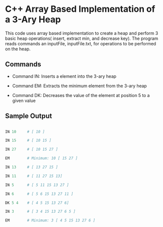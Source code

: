 # C++ Array Based Implementation of a 3-Ary Heap

This code uses array based implementation to create a heap and perform 3  basic heap operations( insert, extract min, and decrease key).
The program reads commands an inputFile, inputFile.txt,  for operations to be performed on the heap.

## Commands
* Command IN: Inserts a element into the 3-ary heap

* Command EM: Extracts the minimum element from the 3-ary heap

* Command DK: Decreases the value of the element at position 5 to a given value


## Sample Output

```python

IN 10     # [ 10 ]

IN 15     # [ 10 15 ]

IN 27     # [ 10 15 27 ]

EM        # Minimum: 10 [ 15 27 ]

IN 13     # [ 13 27 15 ]

IN 11     # [ 11 27 15 13]

IN 5      # [ 5 11 15 13 27 ]

IN 6      # [ 5 6 15 13 27 11 ] 

DK 5 4    # [ 4 5 15 13 27 6]

IN 3      # [ 3 4 15 13 27 6 5 ]

EM        # Minimum: 3 [ 4 5 15 13 27 6 ]

```


